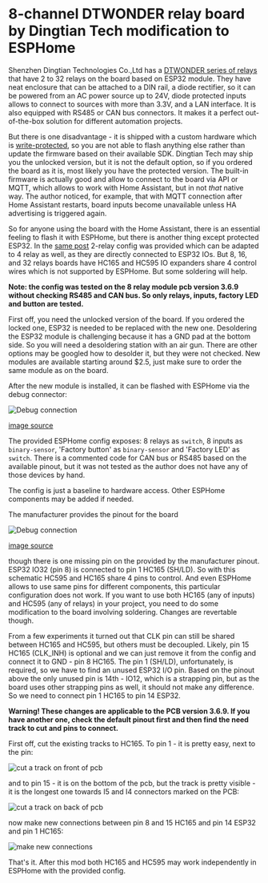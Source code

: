 # 8-channel DTWONDER relay board by Dingtian Tech modification to ESPHome

Shenzhen Dingtian Technologies Co.,Ltd has a [DTWONDER series of relays](https://github.com/dtlzp/relay_dev_demo) that 
have 2 to 32 relays on the board based on ESP32 module. They have neat enclosure that can be attached to a DIN rail, 
a diode rectifier, so it can be powered from an AC power source up to 24V, diode protected inputs allows to connect to 
sources with more than 3.3V, and a LAN interface. It is also equipped with RS485 or CAN bus connectors. It makes it a 
perfect out-of-the-box solution for different automation projects.

But there is one disadvantage - it is shipped with a custom hardware which is 
[write-protected](https://karlquinsland.com/dingtian-2ch-relay-with-esphome/), so you are not able to flash anything 
else rather than update the firmware based on their available SDK. Dingtian Tech may ship you the unlocked version, but
it is not the default option, so if you ordered the board as it is, most likely you have the protected version. 
The built-in firmware is actually good and allow to connect to the board via API or MQTT, which allows to work with 
Home Assistant, but in not _that_ native way. The author noticed, for example, that with MQTT connection after Home 
Assistant restarts, board inputs become unavailable unless HA advertising is triggered again.

So for anyone using the board with the Home Assistant, there is an essential feeling to flash it with ESPHome, but 
there is another thing except protected ESP32. In the 
[same post](https://karlquinsland.com/dingtian-2ch-relay-with-esphome/) 2-relay config was provided which can be adapted
to 4 relay as well, as they are directly connected to ESP32 IOs. But 8, 16, and 32 relays boards have HC165 and HC595 
IO expanders share 4 control wires which is not supported by ESPHome. But some soldering will help.  

**Note: the config was tested on the 8 relay module pcb version 3.6.9 without checking RS485 and CAN bus. So only relays,
inputs, factory LED and button are tested.**

First off, you need the unlocked version of the board. If you ordered the locked one, ESP32 is needed to be replaced 
with the new one. Desoldering the ESP32 module is challenging because it has a GND pad at the bottom side. So you will 
need a desoldering station with an air gun. There are other options may be googled how to desolder it, but they were not 
checked. New modules are available starting around $2.5, just make sure to order the same module as on the board.

After the new module is installed, it can be flashed with ESPHome via the debug connector:

![Debug connection](img/debug_port_8CH_V2.png)

 [image source](https://github.com/dtlzp/relay_dev_demo/tree/main/gpio_pinout)

The provided ESPHome config exposes: 8 relays as `switch`, 8 inputs as `binary-sensor`, 'Factory button' as `binary-sensor` and 
'Factory LED' as `switch`. There is a commented code for CAN bus or RS485 based on the available pinout, but it was not 
tested as the author does not have any of those devices by hand.

The config is just a baseline to hardware access. Other ESPHome components may be added if needed.

The manufacturer provides the pinout for the board

![Debug connection](img/8ch_v2.png)

 [image source](https://github.com/dtlzp/relay_dev_demo/tree/main/gpio_pinout)

though there is one missing pin on the provided by the manufacturer pinout. ESP32 IO32 (pin 8) is connected to pin 1 
HC165 (SH/LD). So with this schematic HC595 and HC165 share 4 pins to control. And even ESPHome allows to use same pins 
for different components, this particular configuration does not work. If you want to use both HC165 (any of inputs) and 
HC595 (any of relays) in your project, you need to do some modification to the board involving soldering. Changes are
revertable though.

From a few experiments it turned out that CLK pin can still be shared between HC165 and HC595, but others must be 
decoupled. Likely, pin 15 HC165 (CLK_INH) is optional and we can just remove it from the config and connect it to 
GND - pin 8 HC165. The pin 1 (SH/LD), unfortunately, is required, so we have to find an unused ESP32 I/O pin. Based on 
the pinout above the only unused pin is 14th - IO12, which is a strapping pin, but as the board uses other strapping 
pins as well, it should not make any difference. So we need to connect pin 1 HC165 to pin 14 ESP32.


**Warning! These changes are applicable to the PCB version 3.6.9. If you have another one, check the default pinout 
first and then find the need track to cut and pins to connect.**


First off, cut the existing tracks to HC165. To pin 1 - it is pretty easy, next to the pin:

![cut a track on front of pcb](img/cut_front.jpg)

and to pin 15 - it is on the bottom of the pcb, but the track is pretty visible - it is the longest one towards I5 and 
I4 connectors marked on the PCB: 

![cut a track on back of pcb](img/cut_back.jpg)

now make new connections between pin 8 and 15 HC165 and pin 14 ESP32 and pin 1 HC165: 

![make new connections](img/new_connections.jpg)

That's it. After this mod both HC165 and HC595 may work independently in ESPHome with the provided config.
